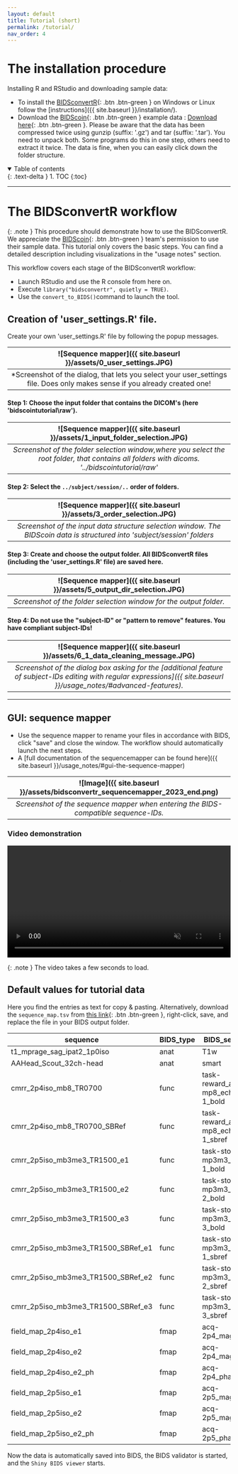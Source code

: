 ```yaml
---
layout: default
title: Tutorial (short)
permalink: /tutorial/
nav_order: 4
---
```


# The installation procedure

Installing R and RStudio and downloading sample data:

-   To install the [BIDSconvertR](installation_bidsconvertr.md){: .btn .btn-green } on Windows or Linux follow the [instructions]({{ site.baseurl }}/installation/).
-   Download the [BIDScoin](https://github.com/Donders-Institute/bidscoin){: .btn .btn-green } example data : [Download here](https://surfdrive.surf.nl/files/index.php/s/HTxdUbykBZm2cYM/download){: .btn .btn-green }. Please be aware that the data has been compressed twice using gunzip (suffix: '.gz') and tar (suffix: '.tar'). You need to unpack both. Some programs do this in one step, others need to extract it twice. The data is fine, when you can easily click down the folder structure.

<details open markdown="block">
  <summary>
    Table of contents
  </summary>
  {: .text-delta }
1. TOC
{:toc}
</details>

----

# The BIDSconvertR workflow

{: .note } 
This procedure should demonstrate how to use the BIDSconvertR. We appreciate the [BIDScoin](https://github.com/Donders-Institute/bidscoin){: .btn .btn-green } team's permission to use their sample data. This tutorial only covers the basic steps. You can find a detailed description including visualizations in the "usage notes" section.

This workflow covers each stage of the BIDSconvertR workflow:

-   Launch RStudio and use the R console from here on.
-   Execute `library("bidsconvertr", quietly = TRUE)`.
-   Use the `convert_to_BIDS()`command to launch the tool.

## Creation of 'user_settings.R' file.

Create your own 'user_settings.R' file by following the popup messages.

|![Sequence mapper]({{ site.baseurl }}/assets/0_user_settings.JPG)|
| :--: |
| *Screenshot of the dialog, that lets you select your user_settings file. Does only makes sense if you already created one!|

#### Step 1: Choose the input folder that contains the DICOM's (here 'bidscointutorial\raw').
    
|![Sequence mapper]({{ site.baseurl }}/assets/1_input_folder_selection.JPG)|
| :--: |
| *Screenshot of the folder selection window,where you select the root folder, that contains all folders with dicoms. '../bidscointutorial/raw'* |

    
#### Step 2: Select the `../subject/session/..` order of folders.
    
| ![Sequence mapper]({{ site.baseurl }}/assets/3_order_selection.JPG)|
| :--: |
| *Screenshot of the input data structure selection window. The BIDScoin data is structured into 'subject/session' folders* |

#### Step 3: Create and choose the output folder. All BIDSconvertR files (including the 'user_settings.R' file) are saved here.
    
| ![Sequence mapper]({{ site.baseurl }}/assets/5_output_dir_selection.JPG)|
| :--: |
| *Screenshot of the folder selection window for the output folder.* |

#### Step 4: Do **not** use the "subject-ID" or "pattern to remove" features. You have compliant subject-IDs!

|![Sequence mapper]({{ site.baseurl }}/assets/6_1_data_cleaning_message.JPG)|
| :--: |
| *Screenshot of the dialog box asking for the [additional feature of subject-IDs editing with regular expressions]({{ site.baseurl }}/usage_notes/#advanced-features).* |


----

## GUI: sequence mapper

-   Use the sequence mapper to rename your files in accordance with BIDS, click "save" and close the window. The workflow should automatically launch the next steps.
- A [full documentation of the sequencemapper can be found here]({{ site.baseurl }}/usage_notes/#gui-the-sequence-mapper)


| ![Image]({{ site.baseurl }}/assets/bidsconvertr_sequencemapper_2023_end.png)| 
| :--: |
| *Screenshot of the sequence mapper when entering the BIDS-compatible sequence-IDs.* |

### Video demonstration


<video muted width="100%" preload="auto" height="auto" muted controls>
  <source src="{{ site.baseurl }}/assets/color_coding_validation_2023.mp4" title="Sequence mapper color-coded validation" type="video/mp4">
  <a href="{{ site.baseurl }}/assets/color_coding_validation_2023.mp4">Sequence mapper color-coded validation</a>
</video> 

{: .note } 
The video takes a few seconds to load.

## Default values for tutorial data

Here you find the entries as text for copy & pasting. Alternatively, download the `sequence_map.tsv` from [this link](https://raw.githubusercontent.com/bidsconvertr/bidsconvertr/master/extdata/sequence_map.tsv){: .btn .btn-green }, right-click, save, and replace the file in your BIDS output folder.

| sequence                           | BIDS_type | BIDS_sequence                    | relevant |
|-------------------------|------------|------------------------|------------|
| t1_mprage_sag_ipat2_1p0iso         | anat      | T1w                              | 1        |
| AAHead_Scout_32ch-head             | anat      | smart                            | 0        |
| cmrr_2p4iso_mb8_TR0700             | func      | task-reward_acq-mp8_echo-1_bold  | 1        |
| cmrr_2p4iso_mb8_TR0700_SBRef       | func      | task-reward_acq-mp8_echo-1_sbref | 1        |
| cmrr_2p5iso_mb3me3_TR1500_e1       | func      | task-stop_acq-mp3m3_run-1_bold   | 1        |
| cmrr_2p5iso_mb3me3_TR1500_e2       | func      | task-stop_acq-mp3m3_run-2_bold   | 1        |
| cmrr_2p5iso_mb3me3_TR1500_e3       | func      | task-stop_acq-mp3m3_run-3_bold   | 1        |
| cmrr_2p5iso_mb3me3_TR1500_SBRef_e1 | func      | task-stop_acq-mp3m3_run-1_sbref  | 1        |
| cmrr_2p5iso_mb3me3_TR1500_SBRef_e2 | func      | task-stop_acq-mp3m3_run-2_sbref  | 1        |
| cmrr_2p5iso_mb3me3_TR1500_SBRef_e3 | func      | task-stop_acq-mp3m3_run-3_sbref  | 1        |
| field_map_2p4iso_e1                | fmap      | acq-2p4_magnitude1               | 1        |
| field_map_2p4iso_e2                | fmap      | acq-2p4_magnitude2               | 1        |
| field_map_2p4iso_e2_ph             | fmap      | acq-2p4_phasediff                | 1        |
| field_map_2p5iso_e1                | fmap      | acq-2p5_magnitude1               | 1        |
| field_map_2p5iso_e2                | fmap      | acq-2p5_magnitude2               | 1        |
| field_map_2p5iso_e2_ph             | fmap      | acq-2p5_phasediff                | 1        |

Now the data is automatically saved into BIDS, the BIDS validator is started, and the `Shiny BIDS viewer` starts.
